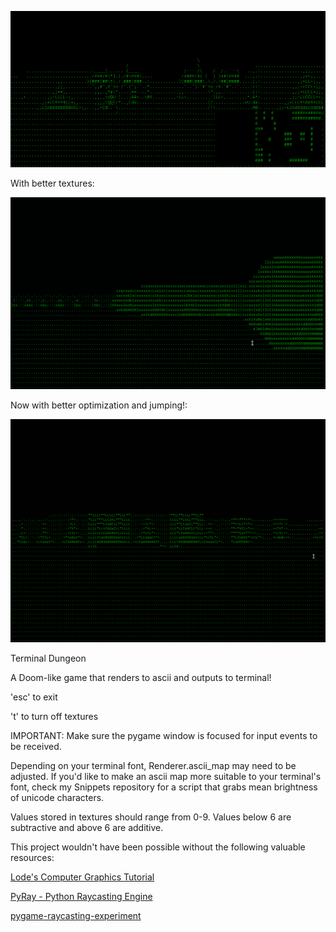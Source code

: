 ![Terminal Dungeon Preview 1](preview.gif)

With better textures:

![Terminal Dungeon Preview 2](preview2.gif)

Now with better optimization and jumping!:

![Terminal Dungeon Preview 3](preview3.gif)


Terminal Dungeon

A Doom-like game that renders to ascii and outputs to terminal!


'esc' to exit

't' to turn off textures


IMPORTANT:
Make sure the pygame window is focused for input events to be received.

Depending on your terminal font, Renderer.ascii_map may need to be adjusted.
If you'd like to make an ascii map more suitable to your terminal's font,
check my Snippets repository for a script that grabs mean brightness of
unicode characters.

Values stored in textures should range from 0-9.  Values below 6 are
subtractive and above 6 are additive.

This project wouldn't have been possible without the following valuable
resources:

[Lode's Computer Graphics Tutorial](https://lodev.org/cgtutor/raycasting.html)

[PyRay - Python Raycasting Engine](https://github.com/oscr/PyRay)

[pygame-raycasting-experiment](https://github.com/crobertsbmw/pygame-raycasting-experiment/blob/master/raycast.py)
